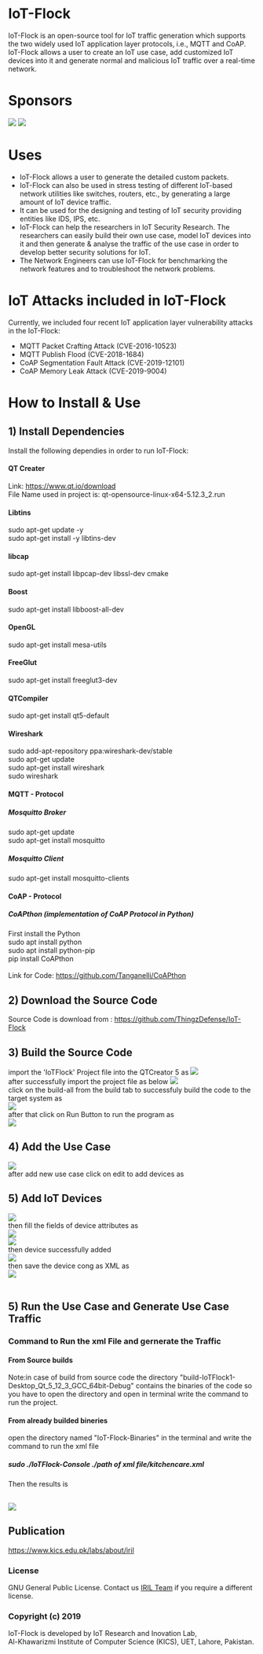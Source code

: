 
# IoT-Flock #
IoT-Flock is an open-source tool for IoT traffic generation which supports the two widely used IoT
application layer protocols, i.e., MQTT and CoAP. IoT-Flock allows a user to create an IoT use case,
add customized IoT devices into it and generate normal and malicious IoT traffic over a real-time
network.
# Sponsors #
![](Images/iril-mini.png)
![](Images/kics_logo_png-mini.png)


# Uses #
* IoT-Flock allows a user to generate the detailed custom packets.
* IoT-Flock can also be used in stress testing of different IoT-based network utilities like switches, routers, etc., by generating a large amount of IoT device traffic.
* It can be used for the designing and testing of IoT security providing entities like IDS, IPS, etc.
* IoT-Flock can help the researchers in IoT Security Research. The researchers can easily build their own use case, model IoT devices into it and then generate & analyse the traffic of the use case in order to develop better security solutions for IoT.
* The Network Engineers can use IoT-Flock for benchmarking the network features and to troubleshoot the network problems.

# IoT Attacks included in IoT-Flock #
Currently, we included four recent IoT application layer vulnerability attacks in the IoT-Flock: 
* MQTT Packet Crafting Attack (CVE-2016-10523)
* MQTT Publish Flood (CVE-2018-1684)
* CoAP Segmentation Fault Attack (CVE-2019-12101) 
* CoAP Memory Leak Attack (CVE-2019-9004)

# How to Install & Use #
## 1) Install Dependencies ##
Install the following dependies in order to run IoT-Flock:
#### QT Creater ####
Link: https://www.qt.io/download <br/>
File Name used in project is: qt-opensource-linux-x64-5.12.3_2.run
#### Libtins ####
  sudo apt-get update -y<br/>
  sudo apt-get install -y libtins-dev
#### libcap ####
  sudo apt-get install libpcap-dev libssl-dev cmake
#### Boost ####
  sudo apt-get install libboost-all-dev
#### OpenGL ####
  sudo apt-get install mesa-utils
#### FreeGlut ####
  sudo apt-get install freeglut3-dev
#### QTCompiler ####
  sudo apt-get install qt5-default
#### Wireshark ####
sudo add-apt-repository ppa:wireshark-dev/stable<br/>
sudo apt-get update<br/>
sudo apt-get install wireshark<br/>
sudo wireshark<br/>

#### MQTT - Protocol ####
##### Mosquitto Broker #####
sudo apt-get update<br/>
sudo apt-get install mosquitto
##### Mosquitto Client #####
sudo apt-get install mosquitto-clients

#### CoAP - Protocol ####
##### CoAPthon (implementation of CoAP Protocol in Python) #####
First install the Python<br/>
sudo apt install python<br/>
sudo apt install python-pip<br/>
pip install CoAPthon<br/>
<br/>Link for Code: https://github.com/Tanganelli/CoAPthon<br/>

## 2) Download the Source Code ##
Source Code is download from : https://github.com/ThingzDefense/IoT-Flock
## 3) Build the Source Code ##
import the 'IoTFlock' Project file into the QTCreator 5 as
![](Images/pic6-new.png)<br/>
after successfully import the project file as below
![](Images/pro-file.png)<br/>
click on the build-all from the build tab to successfuly build the code to the target system as<br/>
![](Images/Build-success-1.png)<br/>
after that click on Run Button to run the program as<br/>
![](Images/pic9.png)<br/>
## 4) Add the Use Case ##
![](Images/build-usecase.png)<br/>
after add new use case click on edit to add devices as
## 5) Add IoT Devices ##
![](Images/iot-device-add.png)<br/>
then fill the fields of device attributes as<br/>
![](Images/dev1.png)<br/>
![](Images/mqtt.png)<br/>
then device successfully added<br/>
![](Images/added-dev.png)<br/>
then save the device cong as XML as<br/>
![](Images/export.png)<br/>
<br/>
## 5) Run the Use Case and Generate Use Case Traffic ##
### Command to Run the xml File and gernerate the Traffic ###
#### From Source builds ####
Note:in case of build from source code the directory "build-IoTFlock1-Desktop_Qt_5_12_3_GCC_64bit-Debug" contains the binaries of the code so you have to open the directory and open in terminal write the command to run the project.
#### From already builded bineries #####
open the directory named "IoT-Flock-Binaries" in the terminal and write the command to run the xml file<br/>
##### sudo ./IoTFlock-Console ./path of xml file/kitchencare.xml #####


Then the results is

![](Images/run-xml.png)
----
## Publication ##
https://www.kics.edu.pk/labs/about/iril 
### License ### 
GNU General Public License. Contact us [IRIL Team](mailto:ghazanfar.abbas@kics.edu.pk) if you require a different license.<br/>
### Copyright (c) 2019 ###
IoT-Flock is developed by IoT Research and Inovation Lab,<br/>
Al-Khawarizmi Institute of Computer Science (KICS), UET, Lahore, Pakistan.
